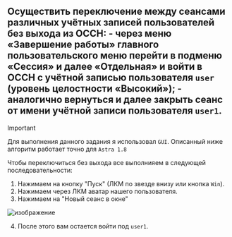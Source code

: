 ## Осуществить переключение между сеансами различных учётных записей пользователей без выхода из ОССН: - через меню «Завершение работы» главного пользовательского меню перейти в подменю «Сессия» и далее «Отдельная» и войти в ОССН с учётной записью пользователя `user` (уровень целостности «Высокий»); - аналогично вернуться и далее закрыть сеанс от имени учётной записи пользователя `user1`.

> [!IMPORTANT]
> Для выполнения данного задания я использовал `GUI`.
> Описанный ниже алгоритм работает точно для `Astra 1.8`

Чтобы переключиться без выхода все выполнияем в следующей последовательности: 

1. Нажимаем на кнопку "Пуск" (ЛКМ по звезде внизу или кнопка `Win`).
2. Нажимаем через ЛКМ аватар нашего пользователя.
3. Нажимаем на "Новый сеанс в окне"

![изображение](https://github.com/user-attachments/assets/64199634-bc64-4a14-8a11-419dc1fbf2c0)

4. После этого вам остается войти под `user1`. 
